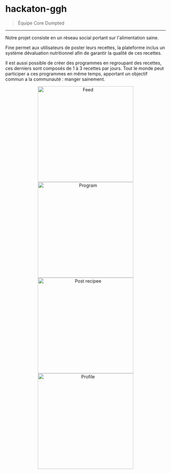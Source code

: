 # hackaton-ggh

> Équipe Core Dumpted

--- 

Notre projet consiste en un réseau social portant sur l'alimentation saine.

Fine permet aux utilisateurs de poster leurs recettes, la plateforme inclus un système dévaluation nutritionnel afin de garantir la qualité de ces recettes.

Il est aussi possible de créer des programmes en regroupant des recettes, ces derniers sont composés de 1 à 3 recettes par jours. 
Tout le monde peut participer a ces programmes en même temps, apportant un objectif commun a la communauté : manger sainement.

<p align="center">
<img width="300" alt="Feed" src="https://user-images.githubusercontent.com/38594012/202899865-689e230b-966c-49ae-abfe-f4fdc3cd91f2.png">
<img width="300" alt="Program" src="https://user-images.githubusercontent.com/38594012/202900021-7fb553d2-8d2d-46cc-9fba-3dc3d7012426.png">
<img width="300" alt="Post recipee" src="https://user-images.githubusercontent.com/38594012/202899894-d82920fe-87f5-45a6-8427-009944e71793.png">
<img width="300" alt="Profile" src="https://user-images.githubusercontent.com/38594012/202899911-599b2842-e065-43ed-a392-23f824fe51cd.png">
</p>

